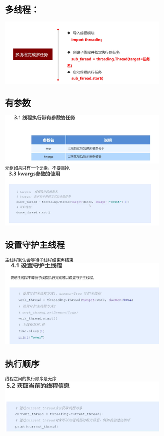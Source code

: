 # 多线程：
![alt text](image.png)

# 有参数
![alt text](image-1.png)
元组如果只有一个元素，不要漏掉,
![alt text](image-2.png)

# 设置守护主线程
主线程默认会等待子线程结束再结束
![alt text](image-3.png)

# 执行顺序
线程之间的执行顺序是无序
![alt text](image-4.png)


